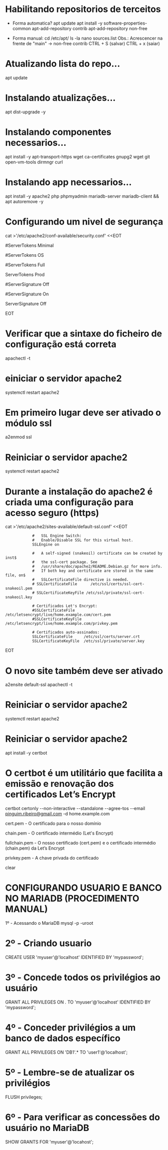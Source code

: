 # Habilitando repositorios de terceitos
- Forma automatica?
apt update
apt install -y software-properties-common
apt-add-repository contrib
apt-add-repository non-free

- Forma manual:
cd /etc/apt/
ls -la 
nano sources.list
Obs.: Acrescencer na frente de "main" -> non-free contrib
CTRL + S (salvar)
CTRL + x (saiar)

# Atualizando lista do repo...
apt update

# Instalando atualizações...
apt dist-upgrade -y

# Instalando componentes necessarios...
apt install -y apt-transport-https wget ca-certificates gnupg2 wget git open-vm-tools dirmngr curl

# Instalando app necessarios...
apt install -y apache2 php phpmyadmin mariadb-server mariadb-client && apt autoremove -y

# Configurando um nivel de segurança
cat >'/etc/apache2/conf-available/security.conf' <<EOT

#ServerTokens Minimal

#ServerTokens OS

#ServerTokens Full

ServerTokens Prod

#ServerSignature Off

#ServerSignature On

ServerSignature Off

EOT

# Verificar que a sintaxe do ficheiro de configuração está correta
apachectl -t

# einiciar o servidor apache2
systemctl restart apache2

# Em primeiro lugar deve ser ativado o módulo ssl
a2enmod ssl

# Reiniciar o servidor apache2
systemctl restart apache2

# Durante a instalação do apache2 é criada uma configuração para acesso seguro (https)
cat >'/etc/apache2/sites-available/default-ssl.conf' <<EOT

                #   SSL Engine Switch:
                #   Enable/Disable SSL for this virtual host.
                SSLEngine on

                #   A self-signed (snakeoil) certificate can be created by inst$
                #   the ssl-cert package. See
                #   /usr/share/doc/apache2/README.Debian.gz for more info.
                #   If both key and certificate are stored in the same file, on$
                #   SSLCertificateFile directive is needed.
                # SSLCertificateFile      /etc/ssl/certs/ssl-cert-snakeoil.pem
                # SSLCertificateKeyFile /etc/ssl/private/ssl-cert-snakeoil.key

                # Certificados Let's Encrypt:
                #SSLCertificateFile    /etc/letsencrypt/live/home.example.com/cert.pem
                #SSLCertificateKeyFile /etc/letsencrypt/live/home.example.com/privkey.pem

                # Certificados auto-assinados:
                SSLCertificateFile     /etc/ssl/certs/server.crt
                SSLCertificateKeyFile  /etc/ssl/private/server.key

EOT

# O novo site também deve ser ativado
a2ensite default-ssl
apachectl -t

# Reiniciar o servidor apache2
systemctl restart apache2

# Reiniciar o servidor apache2
apt install -y certbot

# O certbot é um utilitário que facilita a emissão e renovação dos certificados Let’s Encrypt
certbot certonly --non-interactive --standalone --agree-tos --email pinguim.ribeiro@gmail.com -d home.example.com

cert.pem - O certificado para o nosso domínio

chain.pem -	O certificado intermédio (Let's Encrypt)

fullchain.pem - O nosso certificado (cert.pem) e o certificado intermédio (chain.pem) da Let’s Encrypt

privkey.pem - A chave privada do certificado

clear

# CONFIGURANDO USUARIO E BANCO NO MARIADB (PROCEDIMENTO MANUAL)
1º - Acessando o MariaDB
mysql -p -uroot

# 2º - Criando usuario
CREATE USER 'myuser'@'localhost' IDENTIFIED BY 'mypassword';

# 3º - Concede todos os privilégios ao usuário
GRANT ALL PRIVILEGES ON *.* TO 'myuser'@'localhost' IDENTIFIED BY 'mypassword';

# 4º - Conceder privilégios a um banco de dados específico
GRANT ALL PRIVILEGES ON 'DB1'.* TO 'user1'@'localhost';

# 5º - Lembre-se de atualizar os privilégios
FLUSH privileges;

# 6º - Para verificar as concessões do usuário no MariaDB
SHOW GRANTS FOR 'myuser'@'locahost';